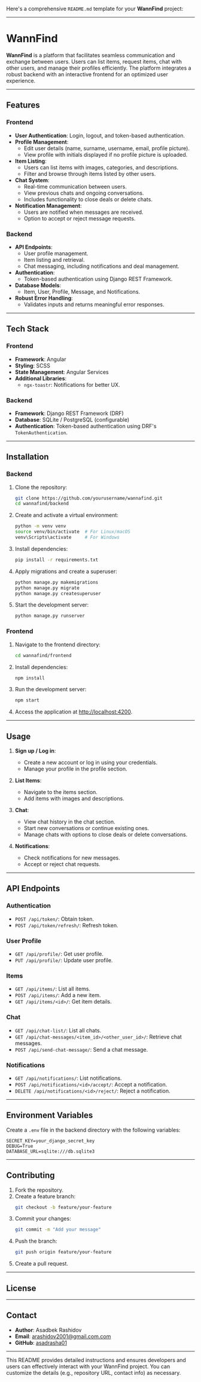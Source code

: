 Here's a comprehensive `README.md` template for your **WannFind** project:

---

# **WannFind**

**WannFind** is a platform that facilitates seamless communication and exchange between users. Users can list items, request items, chat with other users, and manage their profiles efficiently. The platform integrates a robust backend with an interactive frontend for an optimized user experience.

---

## **Features**

### **Frontend**

- **User Authentication**: Login, logout, and token-based authentication.
- **Profile Management**:
  - Edit user details (name, surname, username, email, profile picture).
  - View profile with initials displayed if no profile picture is uploaded.
- **Item Listing**:
  - Users can list items with images, categories, and descriptions.
  - Filter and browse through items listed by other users.
- **Chat System**:
  - Real-time communication between users.
  - View previous chats and ongoing conversations.
  - Includes functionality to close deals or delete chats.
- **Notification Management**:
  - Users are notified when messages are received.
  - Option to accept or reject message requests.

### **Backend**

- **API Endpoints**:
  - User profile management.
  - Item listing and retrieval.
  - Chat messaging, including notifications and deal management.
- **Authentication**:
  - Token-based authentication using Django REST Framework.
- **Database Models**:
  - Item, User, Profile, Message, and Notifications.
- **Robust Error Handling**:
  - Validates inputs and returns meaningful error responses.

---

## **Tech Stack**

### **Frontend**

- **Framework**: Angular
- **Styling**: SCSS
- **State Management**: Angular Services
- **Additional Libraries**:
  - `ngx-toastr`: Notifications for better UX.

### **Backend**

- **Framework**: Django REST Framework (DRF)
- **Database**: SQLite / PostgreSQL (configurable)
- **Authentication**: Token-based authentication using DRF's `TokenAuthentication`.

---

## **Installation**

### **Backend**

1. Clone the repository:

   ```bash
   git clone https://github.com/yourusername/wannafind.git
   cd wannafind/backend
   ```

2. Create and activate a virtual environment:

   ```bash
   python -m venv venv
   source venv/bin/activate  # For Linux/macOS
   venv\Scripts\activate     # For Windows
   ```

3. Install dependencies:

   ```bash
   pip install -r requirements.txt
   ```

4. Apply migrations and create a superuser:

   ```bash
   python manage.py makemigrations
   python manage.py migrate
   python manage.py createsuperuser
   ```

5. Start the development server:
   ```bash
   python manage.py runserver
   ```

### **Frontend**

1. Navigate to the frontend directory:

   ```bash
   cd wannafind/frontend
   ```

2. Install dependencies:

   ```bash
   npm install
   ```

3. Run the development server:

   ```bash
   npm start
   ```

4. Access the application at [http://localhost:4200](http://localhost:4200).

---

## **Usage**

1. **Sign up / Log in**:

   - Create a new account or log in using your credentials.
   - Manage your profile in the profile section.

2. **List Items**:

   - Navigate to the items section.
   - Add items with images and descriptions.

3. **Chat**:

   - View chat history in the chat section.
   - Start new conversations or continue existing ones.
   - Manage chats with options to close deals or delete conversations.

4. **Notifications**:
   - Check notifications for new messages.
   - Accept or reject chat requests.

---

## **API Endpoints**

### **Authentication**

- `POST /api/token/`: Obtain token.
- `POST /api/token/refresh/`: Refresh token.

### **User Profile**

- `GET /api/profile/`: Get user profile.
- `PUT /api/profile/`: Update user profile.

### **Items**

- `GET /api/items/`: List all items.
- `POST /api/items/`: Add a new item.
- `GET /api/items/<id>/`: Get item details.

### **Chat**

- `GET /api/chat-list/`: List all chats.
- `GET /api/chat-messages/<item_id>/<other_user_id>/`: Retrieve chat messages.
- `POST /api/send-chat-message/`: Send a chat message.

### **Notifications**

- `GET /api/notifications/`: List notifications.
- `POST /api/notifications/<id>/accept/`: Accept a notification.
- `DELETE /api/notifications/<id>/reject/`: Reject a notification.

---

## **Environment Variables**

Create a `.env` file in the backend directory with the following variables:

```env
SECRET_KEY=your_django_secret_key
DEBUG=True
DATABASE_URL=sqlite:///db.sqlite3
```

---

## **Contributing**

1. Fork the repository.
2. Create a feature branch:
   ```bash
   git checkout -b feature/your-feature
   ```
3. Commit your changes:
   ```bash
   git commit -m "Add your message"
   ```
4. Push the branch:
   ```bash
   git push origin feature/your-feature
   ```
5. Create a pull request.

---

## **License**

---

## **Contact**

- **Author**: Asadbek Rashidov
- **Email**: arashidov2001@gmail.com.com
- **GitHub**: [asadrasha01](https://github.com/asadrasha01)

---

This README provides detailed instructions and ensures developers and users can effectively interact with your WannFind project. You can customize the details (e.g., repository URL, contact info) as necessary.
